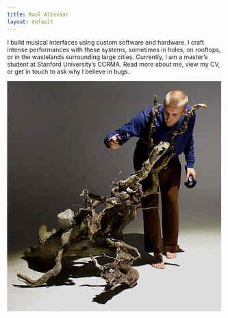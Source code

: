 ```yaml
---
title: Raul Altosaar
layout: default
---
```


I build musical interfaces using custom software and hardware. I craft intense performances with these systems, sometimes in holes, on rooftops, or in the wastelands surrounding large cities. Currently, I am a master’s student at Stanford University’s CCRMA. Read more about me, view my CV, or get in touch to ask why I believe in bugs. 

![](/assets/img/misc/rathumb.jpg)
